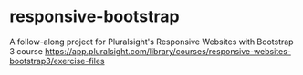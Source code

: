# responsive-bootstrap
A follow-along project for Pluralsight's Responsive Websites with Bootstrap 3 course
https://app.pluralsight.com/library/courses/responsive-websites-bootstrap3/exercise-files
